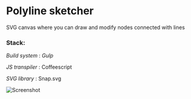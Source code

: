# Polyline sketcher

SVG canvas where you can draw and modify nodes connected with lines

### Stack:

*Build system* : _Gulp_

*JS transpiler* : Coffeescript

*SVG library* : Snap.svg

![Screenshot](http://i.imgur.com/kKmVWH7.png)
